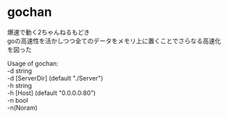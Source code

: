 # gochan

爆速で動く2ちゃんねるもどき  
goの高速性を活かしつつ全てのデータをメモリ上に置くことでさらなる高速化を図った

Usage of gochan:  
	-d string  
		-d [ServerDir] (default "./Server")  
	-h string  
		-h [Host] (default "0.0.0.0:80")  
	-n bool  
		-n(Noram)
